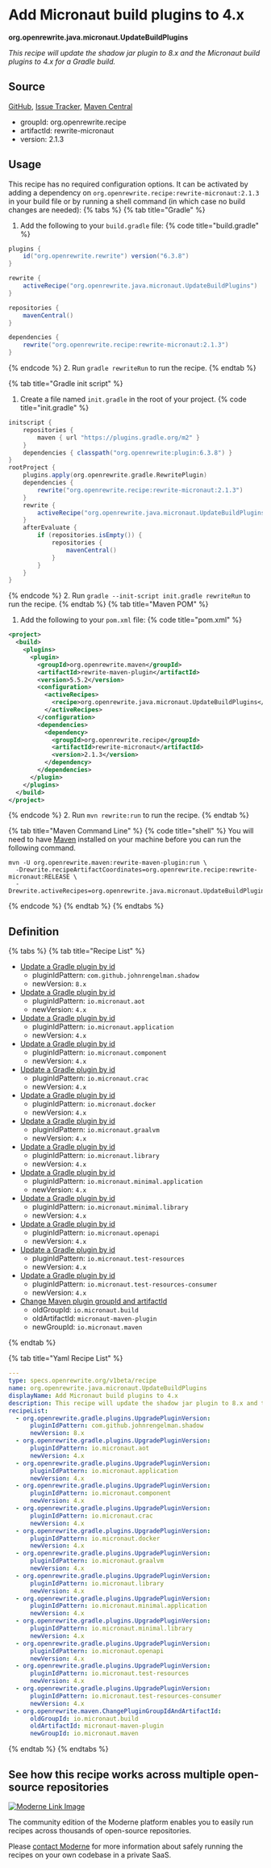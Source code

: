 # Add Micronaut build plugins to 4.x

**org.openrewrite.java.micronaut.UpdateBuildPlugins**

_This recipe will update the shadow jar plugin to 8.x and the Micronaut build plugins to 4.x for a Gradle build._

## Source

[GitHub](https://github.com/openrewrite/rewrite-micronaut/blob/main/src/main/resources/META-INF/rewrite/micronaut3-to-4.yml), [Issue Tracker](https://github.com/openrewrite/rewrite-micronaut/issues), [Maven Central](https://central.sonatype.com/artifact/org.openrewrite.recipe/rewrite-micronaut/2.1.3/jar)

* groupId: org.openrewrite.recipe
* artifactId: rewrite-micronaut
* version: 2.1.3


## Usage

This recipe has no required configuration options. It can be activated by adding a dependency on `org.openrewrite.recipe:rewrite-micronaut:2.1.3` in your build file or by running a shell command (in which case no build changes are needed): 
{% tabs %}
{% tab title="Gradle" %}
1. Add the following to your `build.gradle` file:
{% code title="build.gradle" %}
```groovy
plugins {
    id("org.openrewrite.rewrite") version("6.3.8")
}

rewrite {
    activeRecipe("org.openrewrite.java.micronaut.UpdateBuildPlugins")
}

repositories {
    mavenCentral()
}

dependencies {
    rewrite("org.openrewrite.recipe:rewrite-micronaut:2.1.3")
}
```
{% endcode %}
2. Run `gradle rewriteRun` to run the recipe.
{% endtab %}

{% tab title="Gradle init script" %}
1. Create a file named `init.gradle` in the root of your project.
{% code title="init.gradle" %}
```groovy
initscript {
    repositories {
        maven { url "https://plugins.gradle.org/m2" }
    }
    dependencies { classpath("org.openrewrite:plugin:6.3.8") }
}
rootProject {
    plugins.apply(org.openrewrite.gradle.RewritePlugin)
    dependencies {
        rewrite("org.openrewrite.recipe:rewrite-micronaut:2.1.3")
    }
    rewrite {
        activeRecipe("org.openrewrite.java.micronaut.UpdateBuildPlugins")
    }
    afterEvaluate {
        if (repositories.isEmpty()) {
            repositories {
                mavenCentral()
            }
        }
    }
}
```
{% endcode %}
2. Run `gradle --init-script init.gradle rewriteRun` to run the recipe.
{% endtab %}
{% tab title="Maven POM" %}
1. Add the following to your `pom.xml` file:
{% code title="pom.xml" %}
```xml
<project>
  <build>
    <plugins>
      <plugin>
        <groupId>org.openrewrite.maven</groupId>
        <artifactId>rewrite-maven-plugin</artifactId>
        <version>5.5.2</version>
        <configuration>
          <activeRecipes>
            <recipe>org.openrewrite.java.micronaut.UpdateBuildPlugins</recipe>
          </activeRecipes>
        </configuration>
        <dependencies>
          <dependency>
            <groupId>org.openrewrite.recipe</groupId>
            <artifactId>rewrite-micronaut</artifactId>
            <version>2.1.3</version>
          </dependency>
        </dependencies>
      </plugin>
    </plugins>
  </build>
</project>
```
{% endcode %}
2. Run `mvn rewrite:run` to run the recipe.
{% endtab %}

{% tab title="Maven Command Line" %}
{% code title="shell" %}
You will need to have [Maven](https://maven.apache.org/download.cgi) installed on your machine before you can run the following command.

```shell
mvn -U org.openrewrite.maven:rewrite-maven-plugin:run \
  -Drewrite.recipeArtifactCoordinates=org.openrewrite.recipe:rewrite-micronaut:RELEASE \
  -Drewrite.activeRecipes=org.openrewrite.java.micronaut.UpdateBuildPlugins
```
{% endcode %}
{% endtab %}
{% endtabs %}

## Definition

{% tabs %}
{% tab title="Recipe List" %}
* [Update a Gradle plugin by id](../../gradle/plugins/upgradepluginversion.md)
  * pluginIdPattern: `com.github.johnrengelman.shadow`
  * newVersion: `8.x`
* [Update a Gradle plugin by id](../../gradle/plugins/upgradepluginversion.md)
  * pluginIdPattern: `io.micronaut.aot`
  * newVersion: `4.x`
* [Update a Gradle plugin by id](../../gradle/plugins/upgradepluginversion.md)
  * pluginIdPattern: `io.micronaut.application`
  * newVersion: `4.x`
* [Update a Gradle plugin by id](../../gradle/plugins/upgradepluginversion.md)
  * pluginIdPattern: `io.micronaut.component`
  * newVersion: `4.x`
* [Update a Gradle plugin by id](../../gradle/plugins/upgradepluginversion.md)
  * pluginIdPattern: `io.micronaut.crac`
  * newVersion: `4.x`
* [Update a Gradle plugin by id](../../gradle/plugins/upgradepluginversion.md)
  * pluginIdPattern: `io.micronaut.docker`
  * newVersion: `4.x`
* [Update a Gradle plugin by id](../../gradle/plugins/upgradepluginversion.md)
  * pluginIdPattern: `io.micronaut.graalvm`
  * newVersion: `4.x`
* [Update a Gradle plugin by id](../../gradle/plugins/upgradepluginversion.md)
  * pluginIdPattern: `io.micronaut.library`
  * newVersion: `4.x`
* [Update a Gradle plugin by id](../../gradle/plugins/upgradepluginversion.md)
  * pluginIdPattern: `io.micronaut.minimal.application`
  * newVersion: `4.x`
* [Update a Gradle plugin by id](../../gradle/plugins/upgradepluginversion.md)
  * pluginIdPattern: `io.micronaut.minimal.library`
  * newVersion: `4.x`
* [Update a Gradle plugin by id](../../gradle/plugins/upgradepluginversion.md)
  * pluginIdPattern: `io.micronaut.openapi`
  * newVersion: `4.x`
* [Update a Gradle plugin by id](../../gradle/plugins/upgradepluginversion.md)
  * pluginIdPattern: `io.micronaut.test-resources`
  * newVersion: `4.x`
* [Update a Gradle plugin by id](../../gradle/plugins/upgradepluginversion.md)
  * pluginIdPattern: `io.micronaut.test-resources-consumer`
  * newVersion: `4.x`
* [Change Maven plugin groupId and artifactId](../../maven/changeplugingroupidandartifactid.md)
  * oldGroupId: `io.micronaut.build`
  * oldArtifactId: `micronaut-maven-plugin`
  * newGroupId: `io.micronaut.maven`

{% endtab %}

{% tab title="Yaml Recipe List" %}
```yaml
---
type: specs.openrewrite.org/v1beta/recipe
name: org.openrewrite.java.micronaut.UpdateBuildPlugins
displayName: Add Micronaut build plugins to 4.x
description: This recipe will update the shadow jar plugin to 8.x and the Micronaut build plugins to 4.x for a Gradle build.
recipeList:
  - org.openrewrite.gradle.plugins.UpgradePluginVersion:
      pluginIdPattern: com.github.johnrengelman.shadow
      newVersion: 8.x
  - org.openrewrite.gradle.plugins.UpgradePluginVersion:
      pluginIdPattern: io.micronaut.aot
      newVersion: 4.x
  - org.openrewrite.gradle.plugins.UpgradePluginVersion:
      pluginIdPattern: io.micronaut.application
      newVersion: 4.x
  - org.openrewrite.gradle.plugins.UpgradePluginVersion:
      pluginIdPattern: io.micronaut.component
      newVersion: 4.x
  - org.openrewrite.gradle.plugins.UpgradePluginVersion:
      pluginIdPattern: io.micronaut.crac
      newVersion: 4.x
  - org.openrewrite.gradle.plugins.UpgradePluginVersion:
      pluginIdPattern: io.micronaut.docker
      newVersion: 4.x
  - org.openrewrite.gradle.plugins.UpgradePluginVersion:
      pluginIdPattern: io.micronaut.graalvm
      newVersion: 4.x
  - org.openrewrite.gradle.plugins.UpgradePluginVersion:
      pluginIdPattern: io.micronaut.library
      newVersion: 4.x
  - org.openrewrite.gradle.plugins.UpgradePluginVersion:
      pluginIdPattern: io.micronaut.minimal.application
      newVersion: 4.x
  - org.openrewrite.gradle.plugins.UpgradePluginVersion:
      pluginIdPattern: io.micronaut.minimal.library
      newVersion: 4.x
  - org.openrewrite.gradle.plugins.UpgradePluginVersion:
      pluginIdPattern: io.micronaut.openapi
      newVersion: 4.x
  - org.openrewrite.gradle.plugins.UpgradePluginVersion:
      pluginIdPattern: io.micronaut.test-resources
      newVersion: 4.x
  - org.openrewrite.gradle.plugins.UpgradePluginVersion:
      pluginIdPattern: io.micronaut.test-resources-consumer
      newVersion: 4.x
  - org.openrewrite.maven.ChangePluginGroupIdAndArtifactId:
      oldGroupId: io.micronaut.build
      oldArtifactId: micronaut-maven-plugin
      newGroupId: io.micronaut.maven

```
{% endtab %}
{% endtabs %}

## See how this recipe works across multiple open-source repositories

[![Moderne Link Image](/.gitbook/assets/ModerneRecipeButton.png)](https://app.moderne.io/recipes/org.openrewrite.java.micronaut.UpdateBuildPlugins)

The community edition of the Moderne platform enables you to easily run recipes across thousands of open-source repositories.

Please [contact Moderne](https://moderne.io/product) for more information about safely running the recipes on your own codebase in a private SaaS.

